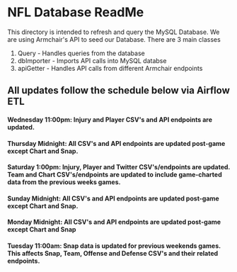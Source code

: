 # NFL Database ReadMe

This directory is intended to refresh and query the MySQL Database. We are using Armchair's API to seed our Database. There are 3 main classes

1. Query - Handles queries from the database
2. dbImporter  - Imports API calls into MySQL databse
3. apiGetter - Handles API calls from different Armchair endpoints

## All updates follow the schedule below via Airflow ETL

#### Wednesday 11:00pm: Injury and Player CSV's and API endpoints are updated.
#### Thursday Midnight: All CSV's and API endpoints are updated post-game except Chart and Snap.
#### Saturday 1:00pm: Injury, Player and Twitter CSV's/endpoints are updated. Team and Chart CSV's/endpoints are updated to include game-charted data from the previous weeks games.
#### Sunday Midnight: All CSV's and API endpoints are updated post-game except Chart and Snap.
#### Monday Midnight: All CSV's and API endpoints are updated post-game except Chart and Snap
#### Tuesday 11:00am: Snap data is updated for previous weekends games. This affects Snap, Team, Offense and Defense CSV's and their related endpoints.
